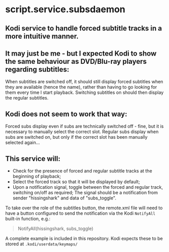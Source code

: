 # script.service.subsdaemon  

## Kodi service to handle forced subtitle tracks in a more intuitive manner.  

## It may just be me - but I expected Kodi to show the same behaviour as DVD/Blu-ray players regarding subtitles:  
When subtitles are switched off, it should still display forced subtitles when they are available (hence the name), rather than having to go looking for them every time I start playback.  Switching subtitles on should then display the regular subtitles.

## Kodi does not seem to work that way:  
Forced subs display even if subs are technically switched off - fine, but it is necessary to manually select the correct slot.
Regular subs display when subs are switched on, but only if the correct slot has been manually selected again...

## This service will:  
- Check for the presence of forced and regular subtitle tracks at the beginning of playback;
- Select the forced track so that it will be displayed by default;
- Upon a notification signal, toggle between the forced and regular track, switching on/off as required;
The signal should be a notification from sender "hissingshark" and data of "subs_toggle".

To take over the role of the subtitles button, the remote.xml file will need to have a button configured to send the notification via the Kodi `NotifyAll` built-in function, e.g.:  
> <green>NotifyAll(hissingshark, subs_toggle)</green>

A complete example is included in this repository.
Kodi expects these to be stored at `.kodi/userdata/keymaps/`
